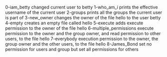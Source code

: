 0-iam_betty changed current user to betty
1-who_am_i prints the effective username of the current user
2-groups prints all the groups the current user is part of
3-new_owner changes the owner of the file hello to the user betty
4-empty creates an empty file called hello
5-execute adds execute permission to the owner of the file hello
6-multiple_permissions execute permission to the owner and the group owner, and read permission to other users, to the file hello
7-everybody execution permission to the owner, the group owner and the other users, to the file hello
8-James_Bond set no permission for users and group but set all permissions for others
